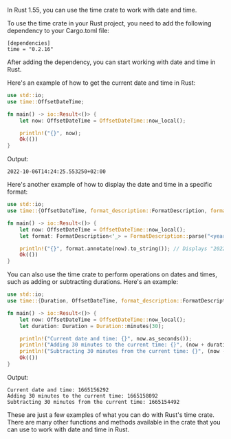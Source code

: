 In Rust 1.55, you can use the time crate to work with date and time.

To use the time crate in your Rust project, you need to add the following dependency to your Cargo.toml file:

```
[dependencies]
time = "0.2.16"
```

After adding the dependency, you can start working with date and time in Rust.

Here's an example of how to get the current date and time in Rust:

```rust
use std::io;
use time::OffsetDateTime;

fn main() -> io::Result<()> {
    let now: OffsetDateTime = OffsetDateTime::now_local();

    println!("{}", now);
    Ok(())
}
```

Output:
```
2022-10-06T14:24:25.553250+02:00
```

Here's another example of how to display the date and time in a specific format:

```rust
use std::io;
use time::{OffsetDateTime, format_description::FormatDescription, format_description::modifier::Padding};

fn main() -> io::Result<()> {
    let now: OffsetDateTime = OffsetDateTime::now_local();
    let format: FormatDescription<'_> = FormatDescription::parse("<year>-<month>-<day> <hour>:<minute>:<second><offset_sign><offset_hour>:<offset_minute>")?;

    println!("{}", format.annotate(now).to_string()); // Displays "2022-10-06 14:24:25+02:00"
    Ok(())
}
```

You can also use the time crate to perform operations on dates and times, such as adding or subtracting durations. Here's an example:

```rust
use std::io;
use time::{Duration, OffsetDateTime, format_description::FormatDescription, format_description::modifier::Padding};

fn main() -> io::Result<()> {
    let now: OffsetDateTime = OffsetDateTime::now_local();
    let duration: Duration = Duration::minutes(30);

    println!("Current date and time: {}", now.as_seconds());
    println!("Adding 30 minutes to the current time: {}", (now + duration).as_seconds());
    println!("Subtracting 30 minutes from the current time: {}", (now - duration).as_seconds());
    Ok(())
}
```

Output:
```
Current date and time: 1665156292
Adding 30 minutes to the current time: 1665158092
Subtracting 30 minutes from the current time: 1665154492
```

These are just a few examples of what you can do with Rust's time crate. There are many other functions and methods available in the crate that you can use to work with date and time in Rust.